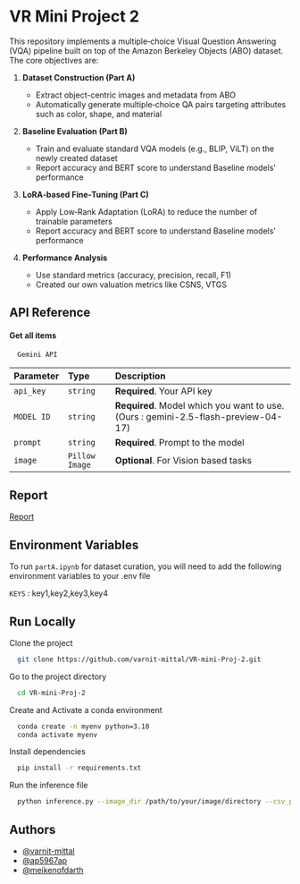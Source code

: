 # VR Mini Project 2

This repository implements a multiple‐choice Visual Question Answering (VQA) pipeline built on top of the Amazon Berkeley Objects (ABO) dataset. The core objectives are:

1. **Dataset Construction (Part A)**
   - Extract object-centric images and metadata from ABO 
   - Automatically generate multiple‐choice QA pairs targeting attributes such as color, shape, and material

2. **Baseline Evaluation (Part B)**
   - Train and evaluate standard VQA models (e.g., BLIP, ViLT) on the newly created dataset
   - Report accuracy and BERT score to understand Baseline models' performance

3. **LoRA‐based Fine‐Tuning (Part C)**
   - Apply Low‐Rank Adaptation (LoRA) to reduce the number of trainable parameters
   - Report accuracy and BERT score to understand Baseline models' performance

4. **Performance Analysis**
   - Use standard metrics (accuracy, precision, recall, F1)  
   - Created our own valuation metrics like CSNS, VTGS



## API Reference

#### Get all items

```http
  Gemini API
```

| Parameter | Type     | Description                |
| :-------- | :------- | :------------------------- |
| `api_key` | `string` | **Required**. Your API key |
| `MODEL ID` | `string` | **Required**. Model which you want to use. (Ours : gemini-2.5-flash-preview-04-17)|
| `prompt` | `string` | **Required**. Prompt to the model |
| `image` | `Pillow Image` | **Optional**. For Vision based tasks |




## Report

[Report](https://github.com/varnit-mittal/VR-mini-Proj-2/blob/main/Report.pdf)


## Environment Variables

To run `partA.ipynb` for dataset curation, you will need to add the following environment variables to your .env file

`KEYS` : key1,key2,key3,key4


## Run Locally

Clone the project

```bash
  git clone https://github.com/varnit-mittal/VR-mini-Proj-2.git
```

Go to the project directory

```bash
  cd VR-mini-Proj-2
```

Create and Activate a conda environment
```bash
  conda create -n myenv python=3.10
  conda activate myenv
```

Install dependencies

```bash
  pip install -r requirements.txt
```

Run the inference file

```bash
  python inference.py --image_dir /path/to/your/image/directory --csv_path /path/to/csv/file
```


## Authors

- [@varnit-mittal](https://www.github.com/varnit-mittal)
- [@ap5967ap](https://www.github.com/ap5967ap)
- [@meikenofdarth](https://www.github.com/meikenofdarth)


